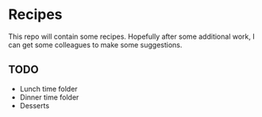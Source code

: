 # Recipes

This repo will contain some recipes. Hopefully after some additional work, I can get some colleagues to
make some suggestions.

## TODO
* Lunch time folder
* Dinner time folder
* Desserts
